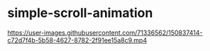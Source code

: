 # simple-scroll-animation

https://user-images.githubusercontent.com/71336562/150837414-c72d7f4b-5b58-4627-8782-2f91ee15a8c9.mp4

